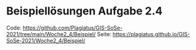 # Beispiellösungen Aufgabe 2.4

Code: https://github.com/Plagiatus/GIS-SoSe-2021/tree/main/Woche2_4/Beispiel/ 
Seite: https://plagiatus.github.io/GIS-SoSe-2021/Woche2_4/Beispiel/